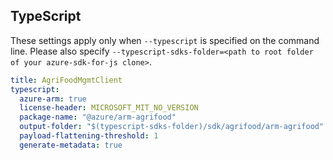 ## TypeScript

These settings apply only when `--typescript` is specified on the command line.
Please also specify `--typescript-sdks-folder=<path to root folder of your azure-sdk-for-js clone>`.

```yaml $(typescript)
title: AgriFoodMgmtClient
typescript:
  azure-arm: true
  license-header: MICROSOFT_MIT_NO_VERSION
  package-name: "@azure/arm-agrifood"
  output-folder: "$(typescript-sdks-folder)/sdk/agrifood/arm-agrifood"
  payload-flattening-threshold: 1
  generate-metadata: true
```
